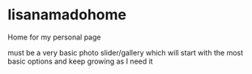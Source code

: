 # lisanamadohome
Home for my personal page

must be a very basic photo slider/gallery which will start with the most basic options and keep growing as I need it
